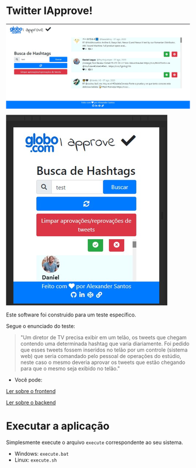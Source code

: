 # Twitter IApprove!

![Imagem do cliente executando](./assets/img/client-running.jpg)

![Imagem do cliente executando mobile](./assets/img/client-running-mobile.jpg)

Este software foi construido para um teste específico.

Segue o enunciado do teste:

> "Um diretor de TV precisa exibir em um telão, os tweets que chegam contendo uma determinada hashtag que varia diariamente. Foi pedido que esses tweets fossem inseridos no telão por um controle (sistema web) que seria comandado pelo pessoal de operações do estúdio, neste caso o mesmo deveria aprovar os tweets que estão chegando para que o mesmo seja exibido no telão."

* Você pode:

[Ler sobre o frontend](./twitter-iapprove-client/README.md)

[Ler sobre o backend](./twitter-iapprove-api/README.md)

# Executar a aplicação

Simplesmente execute o arquivo `execute` correspondente ao seu sistema.

* Windows: `execute.bat`
* Linux: `execute.sh`